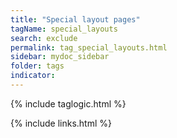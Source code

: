 ```yaml
---
title: "Special layout pages"
tagName: special_layouts
search: exclude
permalink: tag_special_layouts.html
sidebar: mydoc_sidebar
folder: tags
indicator:
---
```


{% include taglogic.html %}

{% include links.html %}
